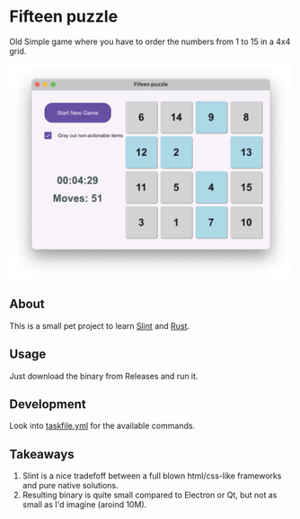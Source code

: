 # Fifteen puzzle

Old Simple game where you have to order the numbers from 1 to 15 in a 4x4 grid.

![Screenshot](./images/game.png)

## About

This is a small pet project to learn [Slint](https://slint.dev) and [Rust](https://www.rust-lang.org/).

## Usage

Just download the binary from Releases and run it.

## Development

Look into [taskfile.yml](./taskfile.yml) for the available commands.

## Takeaways

1. Slint is a nice tradefoff between a full blown html/css-like frameworks and pure native solutions.
2. Resulting binary is quite small compared to Electron or Qt, but not as small as I'd imagine (aroind 10M).
